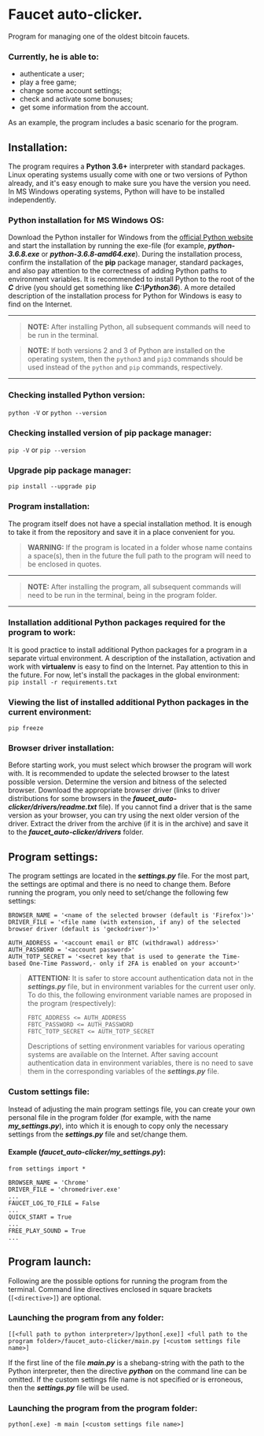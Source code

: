 # Faucet auto-clicker.

Program for managing one of the oldest bitcoin faucets.

### Currently, he is able to:
* authenticate a user;
* play a free game;
* change some account settings;
* check and activate some bonuses;
* get some information from the account.

As an example, the program includes a basic scenario for the program.

## Installation:
The program requires a **Python 3.6+** interpreter with standard packages. Linux operating systems usually come with one
or two versions of Python already, and it's easy enough to make sure you have the version you need. In MS Windows
operating systems, Python will have to be installed independently.

### Python installation for MS Windows OS:
Download the Python installer for Windows from the
[official Python website](https://www.python.org/downloads/windows/ "Download page Python for MS Windows") and start the
installation by running the exe-file (for example, _**python-3.6.8.exe**_ or _**python-3.6.8-amd64.exe**_). During the
installation process, confirm the installation of the **pip** package manager, standard packages, and also pay attention
to the correctness of adding Python paths to environment variables. It is recommended to install Python to the root of
the _**C**_ drive (you should get something like _**C:\Python36**_). A more detailed description of the installation
process for Python for Windows is easy to find on the Internet.

---
>**NOTE:** After installing Python, all subsequent commands will need to be run in the terminal.

>**NOTE:** If both versions 2 and 3 of Python are installed on the operating system, then the `python3` and `pip3`
> commands should be used instead of the `python` and `pip` commands, respectively.
---

### Checking installed Python version:
`python -V` or `python --version`

### Checking installed version of pip package manager:
`pip -V` or `pip --version`

### Upgrade pip package manager:
`pip install --upgrade pip`

### Program installation:
The program itself does not have a special installation method.
It is enough to take it from the repository and save it in a place convenient for you.
>**WARNING:** If the program is located in a folder whose name contains a space(s), then in the future the full path to
> the program will need to be enclosed in quotes.

---
>**NOTE:** After installing the program, all subsequent commands will need to be run in the terminal, being in the
> program folder.
---

### Installation additional Python packages required for the program to work:
It is good practice to install additional Python packages for a program in a separate virtual environment. A description
of the installation, activation and work with **virtualenv** is easy to find on the Internet. Pay attention to this in
the future. For now, let's install the packages in the global environment:  
`pip install -r requirements.txt`

### Viewing the list of installed additional Python packages in the current environment:
`pip freeze`

### Browser driver installation:
Before starting work, you must select which browser the program will work with. It is recommended to update the selected
browser to the latest possible version. Determine the version and bitness of the selected browser. Download the
appropriate browser driver (links to driver distributions for some browsers in the
_**faucet_auto-clicker/drivers/readme.txt**_ file). If you cannot find a driver that is the same version as your
browser, you can try using the next older version of the driver. Extract the driver from the archive (if it is in the
archive) and save it to the _**faucet_auto-clicker/drivers**_ folder.

## Program settings:
The program settings are located in the _**settings.py**_ file. For the most part, the settings are optimal and there is
no need to change them. Before running the program, you only need to set/change the following few settings:

    BROWSER_NAME = '<name of the selected browser (default is 'Firefox')>'
    DRIVER_FILE = '<file name (with extension, if any) of the selected browser driver (default is 'geckodriver')>'
    
    AUTH_ADDRESS = '<account email or BTC (withdrawal) address>'
    AUTH_PASSWORD = '<account password>'
    AUTH_TOTP_SECRET = '<secret key that is used to generate the Time-based One-Time Password,- only if 2FA is enabled on your account>'

>**ATTENTION:** It is safer to store account authentication data not in the _**settings.py**_ file, but in
> environment variables for the current user only. To do this, the following environment variable names are proposed in the program
> (respectively):
> 
>     FBTC_ADDRESS <= AUTH_ADDRESS
>     FBTC_PASSWORD <= AUTH_PASSWORD
>     FBTC_TOTP_SECRET <= AUTH_TOTP_SECRET
> Descriptions of setting environment variables for various operating systems are available on the Internet. After
> saving account authentication data in environment variables, there is no need to save them in the corresponding
> variables of the _**settings.py**_ file.

### Custom settings file:
Instead of adjusting the main program settings file, you can create your own personal file in the program folder (for
example, with the name _**my_settings.py**_), into which it is enough to copy only the necessary settings from the
_**settings.py**_ file and set/change them.

#### Example (_faucet_auto-clicker/my_settings.py_):

    from settings import *

    BROWSER_NAME = 'Chrome'
    DRIVER_FILE = 'chromedriver.exe'
    ...
    FAUCET_LOG_TO_FILE = False
    ...
    QUICK_START = True
    ...
    FREE_PLAY_SOUND = True
    ...

## Program launch:
Following are the possible options for running the program from the terminal. Command line directives enclosed in square
brackets (`[<directive>]`) are optional.

### Launching the program from any folder:

    [[<full path to python interpreter>/]python[.exe]] <full path to the program folder>/faucet_auto-clicker/main.py [<custom settings file name>]

If the first line of the file _**main.py**_ is a shebang-string with the path to the Python interpreter,
then the directive _**python**_ on the command line can be omitted. If the custom settings file name is not specified or
is erroneous, then the _**settings.py**_ file will be used.

### Launching the program from the program folder:

    python[.exe] -m main [<custom settings file name>]
